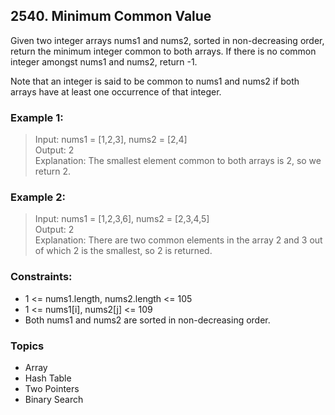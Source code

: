 ## 2540. Minimum Common Value
Given two integer arrays nums1 and nums2, sorted in non-decreasing order, return the minimum integer common to both arrays. If there is no common integer amongst nums1 and nums2, return -1.

Note that an integer is said to be common to nums1 and nums2 if both arrays have at least one occurrence of that integer.

### Example 1:

> Input: nums1 = [1,2,3], nums2 = [2,4]<br/>
> Output: 2<br/>
> Explanation: The smallest element common to both arrays is 2, so we return 2.

### Example 2:

> Input: nums1 = [1,2,3,6], nums2 = [2,3,4,5]<br/>
> Output: 2<br/>
> Explanation: There are two common elements in the array 2 and 3 out of which 2 is the smallest, so 2 is returned.

### Constraints:

- 1 <= nums1.length, nums2.length <= 105
- 1 <= nums1[i], nums2[j] <= 109
- Both nums1 and nums2 are sorted in non-decreasing order.

### Topics

- Array
- Hash Table
- Two Pointers
- Binary Search